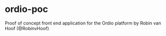 # ordio-poc
Proof of concept front end application for the Ordio platform by Robin van Hoof (@RobinvHoof)
